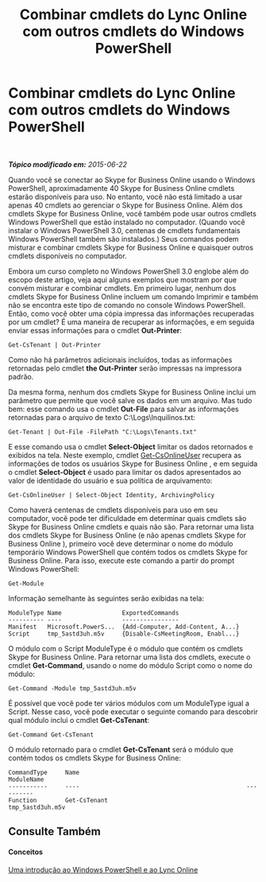 ﻿---
title: Combinar cmdlets do Lync Online com outros cmdlets do Windows PowerShell
TOCTitle: Combinar cmdlets do Lync Online com outros cmdlets do Windows PowerShell
ms:assetid: 8bb8800a-f966-4570-8c8b-db87a91ad783
ms:mtpsurl: https://technet.microsoft.com/pt-br/library/Dn362816(v=OCS.15)
ms:contentKeyID: 56270444
ms.date: 06/02/2017
mtps_version: v=OCS.15
ms.translationtype: HT
---

# Combinar cmdlets do Lync Online com outros cmdlets do Windows PowerShell

 

_**Tópico modificado em:** 2015-06-22_

Quando você se conectar ao Skype for Business Online usando o Windows PowerShell, aproximadamente 40 Skype for Business Online cmdlets estarão disponíveis para uso. No entanto, você não está limitado a usar apenas 40 cmdlets ao gerenciar o Skype for Business Online. Além dos cmdlets Skype for Business Online, você também pode usar outros cmdlets Windows PowerShell que estão instalado no computador. (Quando você instalar o Windows PowerShell 3.0, centenas de cmdlets fundamentais Windows PowerShell também são instalados.) Seus comandos podem misturar e combinar cmdlets Skype for Business Online e quaisquer outros cmdlets disponíveis no computador.

Embora um curso completo no Windows PowerShell 3.0 englobe além do escopo deste artigo, veja aqui alguns exemplos que mostram por que convém misturar e combinar cmdlets. Em primeiro lugar, nenhum dos cmdlets Skype for Business Online incluem um comando Imprimir e também não se encontra este tipo de comando no console Windows PowerShell. Então, como você obter uma cópia impressa das informações recuperadas por um cmdlet? É uma maneira de recuperar as informações, e em seguida enviar essas informações para o cmdlet **Out-Printer**:

    Get-CsTenant | Out-Printer

Como não há parâmetros adicionais incluídos, todas as informações retornadas pelo cmdlet **the Out-Printer** serão impressas na impressora padrão.

Da mesma forma, nenhum dos cmdlets Skype for Business Online inclui um parâmetro que permite que você salve os dados em um arquivo. Mas tudo bem: esse comando usa o cmdlet **Out-File** para salvar as informações retornadas para o arquivo de texto C:\\Logs\\Inquilinos.txt:

    Get-Tenant | Out-File -FilePath "C:\Logs\Tenants.txt"

E esse comando usa o cmdlet **Select-Object** limitar os dados retornados e exibidos na tela. Neste exemplo, cmdlet [Get-CsOnlineUser](get-csonlineuser.md) recupera as informações de todos os usuários Skype for Business Online , e em seguida o cmdlet **Select-Object** é usado para limitar os dados apresentados ao valor de identidade do usuário e sua política de arquivamento:

    Get-CsOnlineUser | Select-Object Identity, ArchivingPolicy

Como haverá centenas de cmdlets disponíveis para uso em seu computador, você pode ter dificuldade em determinar quais cmdlets são Skype for Business Online cmdlets e quais não são. Para retornar uma lista dos cmdlets Skype for Business Online (e não apenas cmdlets Skype for Business Online ), primeiro você deve determinar o nome do módulo temporário Windows PowerShell que contém todos os cmdlets Skype for Business Online. Para isso, execute este comando a partir do prompt Windows PowerShell:

    Get-Module

Informação semelhante às seguintes serão exibidas na tela:

    ModuleType Name                 ExportedCommands
    ---------- ----                 ----------------
    Manifest   Microsoft.PowerS...  {Add-Computer, Add-Content, A...}
    Script     tmp_5astd3uh.m5v     {Disable-CsMeetingRoom, Enabl...}

O módulo com o Script ModuleType é o módulo que contém os cmdlets Skype for Business Online. Para retornar uma lista dos cmdlets, execute o cmdlet **Get-Command**, usando o nome do módulo Script como o nome do módulo:

    Get-Command -Module tmp_5astd3uh.m5v

É possível que você pode ter vários módulos com um ModuleType igual a Script. Nesse caso, você pode executar o seguinte comando para descobrir qual módulo inclui o cmdlet **Get-CsTenant**:

    Get-Command Get-CsTenant

O módulo retornado para o cmdlet **Get-CsTenant** será o módulo que contém todos os cmdlets Skype for Business Online:

    CommandType     Name                                               ModuleName
    -----------     ----                                               ----------
    Function        Get-CsTenant                                       tmp_5astd3uh.m5v

## Consulte Também

#### Conceitos

[Uma introdução ao Windows PowerShell e ao Lync Online](an-introduction-to-windows-powershell-and-skype-for-business-online.md)

